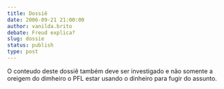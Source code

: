 ```yaml
---
title: Dossiê
date: 2006-09-21 21:00:00
author: vanilda.brito
debate: Freud explica?
slug: dossie
status: publish 
type: post
---
```


O conteudo deste dossiê também deve ser investigado e não somente a oreigem do dimheiro o PFL estar usando o dinheiro para fugir do assunto.
